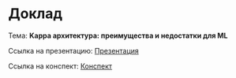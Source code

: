 # Доклад

Тема: **Kappa архитектура: преимущества и недостатки для ML**

Ссылка на презентацию: [Презентация]()

Ссылка на конспект: [Конспект](https://ml-big-data-kappa.github.io/ML-Big-Data-Kappa/examples-and-tools.html)